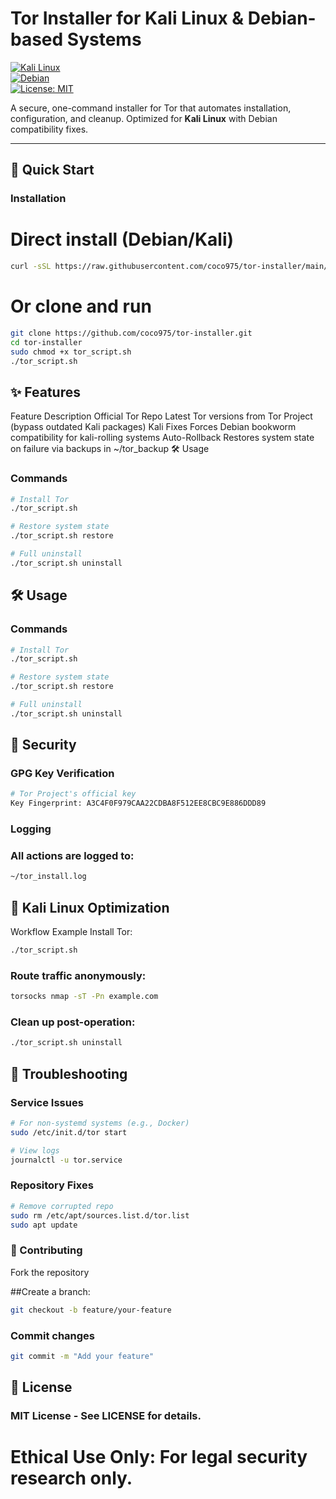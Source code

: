 # Tor Installer for Kali Linux & Debian-based Systems

[![Kali Linux](https://img.shields.io/badge/Kali_Linux-Supported-557C94?logo=kali-linux)](https://www.kali.org/)  
[![Debian](https://img.shields.io/badge/Debian-Supported-A81D33?logo=debian)](https://www.debian.org/)  
[![License: MIT](https://img.shields.io/badge/License-MIT-yellow.svg)](https://opensource.org/licenses/MIT)  

A secure, one-command installer for Tor that automates installation, configuration, and cleanup. Optimized for **Kali Linux** with Debian compatibility fixes.  

---

## 🚀 Quick Start

### Installation  
# Direct install (Debian/Kali)
```bash
curl -sSL https://raw.githubusercontent.com/coco975/tor-installer/main/tor_script.sh | bash
```

# Or clone and run
```bash
git clone https://github.com/coco975/tor-installer.git
cd tor-installer
sudo chmod +x tor_script.sh
./tor_script.sh
```
## ✨ Features
Feature	Description
Official Tor Repo	Latest Tor versions from Tor Project (bypass outdated Kali packages)
Kali Fixes	Forces Debian bookworm compatibility for kali-rolling systems
Auto-Rollback	Restores system state on failure via backups in ~/tor_backup
🛠️ Usage
### Commands
```bash
# Install Tor
./tor_script.sh

# Restore system state
./tor_script.sh restore

# Full uninstall
./tor_script.sh uninstall
```
## 🛠️ Usage
### Commands
```bash
# Install Tor
./tor_script.sh

# Restore system state
./tor_script.sh restore

# Full uninstall
./tor_script.sh uninstall
```
## 🔐 Security
### GPG Key Verification
```bash
# Tor Project's official key
Key Fingerprint: A3C4F0F979CAA22CDBA8F512EE8CBC9E886DDD89
```
### Logging
### All actions are logged to:
```bash
~/tor_install.log
```
## 🐛 Kali Linux Optimization
Workflow Example
Install Tor:
```bash
./tor_script.sh
```
### Route traffic anonymously:
```bash
torsocks nmap -sT -Pn example.com
```
### Clean up post-operation:
```bash
./tor_script.sh uninstall
```
## 🔧 Troubleshooting
### Service Issues
```bash
# For non-systemd systems (e.g., Docker)
sudo /etc/init.d/tor start

# View logs
journalctl -u tor.service
```
### Repository Fixes
```bash
# Remove corrupted repo
sudo rm /etc/apt/sources.list.d/tor.list
sudo apt update
```
### 🤝 Contributing
Fork the repository

##Create a branch:
```bash
git checkout -b feature/your-feature
```
### Commit changes
```bash
git commit -m "Add your feature"
```
## 📜 License
### MIT License - See LICENSE for details.
# Ethical Use Only: For legal security research only.

















